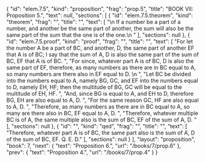 {
  "id": "elem.7.5",
  "kind": "proposition",
  "frag": "prop.5",
  "title": "BOOK VII: Proposition 5.",
  "text": null,
  "sections": [
    {
      "id": "elem.7.5.theorem",
      "kind": "theorem",
      "frag": "",
      "title": "",
      "text": [
        "\n       If a number be a part of a number, and another be the same part of another, the sum will also be the same part of the sum that the one is of the one.\n      "
      ],
      "sections": null
    },
    {
      "id": "elem.7.5.proof",
      "kind": "proof",
      "frag": "",
      "title": "",
      "text": [
        "For let the number A be a part of BC, and another, D, the same part of another EF that A is of BC; I say that the sum of A, D is also the same part of the sum of BC, EF that A is of BC. ",
        "For since, whatever part A is of BC, D is also the same part of EF, therefore, as many numbers as there are in BC equal to A, so many numbers are there also in EF equal to D. \n      ",
        "Let BC be divided into the numbers equal to A, namely BG, GC, and EF into the numbers equal to D, namely EH, HF; then the multitude of BG, GC will be equal to the multitude of EH, HF. ",
        "And, since BG is equal to A, and EH to D, therefore BG, EH are also equal to A, D. ",
        "For the same reason GC, HF are also equal to A, D. ",
        "Therefore, as many numbers as there are in BC equal to A, so many are there also in BC, EF equal to A, D. ",
        "Therefore, whatever multiple BC is of A, the same multiple also is the sum of BC, EF of the sum of A, D. "
      ],
      "sections": null
    },
    {
      "id": "",
      "kind": "qed",
      "frag": "",
      "title": "",
      "text": [
        "Therefore, whatever part A is of BC, the same part also is the sum of A, D of the sum of BC, EF. Q. E. D."
      ],
      "sections": null
    }
  ],
  "layout": "proposition",
  "book": 7,
  "next": {
    "text": "Proposition 6.",
    "url": "/books/7/prop.6"
  },
  "prev": {
    "text": "Proposition 4.",
    "url": "/books/7/prop.4"
  }
}

